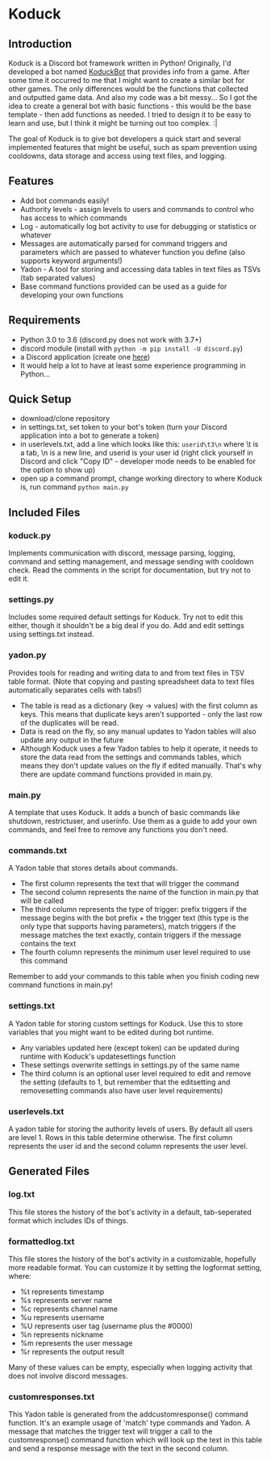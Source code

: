 # Koduck

## Introduction
Koduck is a Discord bot framework written in Python! Originally, I'd developed a bot named [KoduckBot](https://github.com/Chupalika/KoduckBot) that provides info from a game. After some time it occurred to me that I might want to create a similar bot for other games. The only differences would be the functions that collected and outputted game data. And also my code was a bit messy... So I got the idea to create a general bot with basic functions - this would be the base template - then add functions as needed. I tried to design it to be easy to learn and use, but I think it might be turning out too complex. :|

The goal of Koduck is to give bot developers a quick start and several implemented features that might be useful, such as spam prevention using cooldowns, data storage and access using text files, and logging.

## Features
- Add bot commands easily!
- Authority levels - assign levels to users and commands to control who has access to which commands
- Log - automatically log bot activity to use for debugging or statistics or whatever
- Messages are automatically parsed for command triggers and parameters which are passed to whatever function you define (also supports keyword arguments!)
- Yadon - A tool for storing and accessing data tables in text files as TSVs (tab separated values)
- Base command functions provided can be used as a guide for developing your own functions

## Requirements
- Python 3.0 to 3.6 (discord.py does not work with 3.7+)
- discord module (install with ``python -m pip install -U discord.py``)
- a Discord application (create one [here](https://discordapp.com/developers/applications/))
- It would help a lot to have at least some experience programming in Python...

## Quick Setup
- download/clone repository
- in settings.txt, set token to your bot's token (turn your Discord application into a bot to generate a token)
- in userlevels.txt, add a line which looks like this: ``userid\t3\n`` where \t is a tab, \n is a new line, and userid is your user id (right click yourself in Discord and click "Copy ID" - developer mode needs to be enabled for the option to show up)
- open up a command prompt, change working directory to where Koduck is, run command ``python main.py``

## Included Files

### koduck.py
Implements communication with discord, message parsing, logging, command and setting management, and message sending with cooldown check. Read the comments in the script for documentation, but try not to edit it.

### settings.py
Includes some required default settings for Koduck. Try not to edit this either, though it shouldn't be a big deal if you do. Add and edit settings using settings.txt instead.

### yadon.py
Provides tools for reading and writing data to and from text files in TSV table format. (Note that copying and pasting spreadsheet data to text files automatically separates cells with tabs!)
- The table is read as a dictionary (key -> values) with the first column as keys. This means that duplicate keys aren't supported - only the last row of the duplicates will be read.
- Data is read on the fly, so any manual updates to Yadon tables will also update any output in the future
- Although Koduck uses a few Yadon tables to help it operate, it needs to store the data read from the settings and commands tables, which means they don't update values on the fly if edited manually. That's why there are update command functions provided in main.py.

### main.py
A template that uses Koduck. It adds a bunch of basic commands like shutdown, restrictuser, and userinfo. Use them as a guide to add your own commands, and feel free to remove any functions you don't need.

### commands.txt
A Yadon table that stores details about commands.
- The first column represents the text that will trigger the command
- The second column represents the name of the function in main.py that will be called
- The third column represents the type of trigger: prefix triggers if the message begins with the bot prefix + the trigger text (this type is the only type that supports having parameters), match triggers if the message matches the text exactly, contain triggers if the message contains the text
- The fourth column represents the minimum user level required to use this command

Remember to add your commands to this table when you finish coding new command functions in main.py!

### settings.txt
A Yadon table for storing custom settings for Koduck. Use this to store variables that you might want to be edited during bot runtime.
- Any variables updated here (except token) can be updated during runtime with Koduck's updatesettings function
- These settings overwrite settings in settings.py of the same name
- The third column is an optional user level required to edit and remove the setting (defaults to 1, but remember that the editsetting and removesetting commands also have user level requirements)

### userlevels.txt
A yadon table for storing the authority levels of users. By default all users are level 1. Rows in this table determine otherwise. The first column represents the user id and the second column represents the user level.

## Generated Files

### log.txt
This file stores the history of the bot's activity in a default, tab-seperated format which includes IDs of things.

### formattedlog.txt
This file stores the history of the bot's activity in a customizable, hopefully more readable format. You can customize it by setting the logformat setting, where:
- %t represents timestamp
- %s represents server name
- %c represents channel name
- %u represents username
- %U represents user tag (username plus the #0000)
- %n represents nickname
- %m represents the user message
- %r represents the output result

Many of these values can be empty, especially when logging activity that does not involve discord messages.

### customresponses.txt
This Yadon table is generated from the addcustomresponse() command function. It's an example usage of 'match' type commands and Yadon. A message that matches the trigger text will trigger a call to the customresponse() command function which will look up the text in this table and send a response message with the text in the second column.
